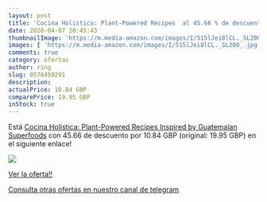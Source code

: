 ```yaml
---
layout: post
title: 'Cocina Holistica: Plant-Powered Recipes  al 45.66 % de descuento'
date: 2020-04-07 20:45:43
thumbnailImage: 'https://m.media-amazon.com/images/I/515lJei8lCL._SL200_.jpg'
images: [ 'https://m.media-amazon.com/images/I/515lJei8lCL._SL200_.jpg' ]
comments: true
category: ofertas
author: ring
slug: 0578450291
description:
actualPrice: 10.84 GBP
comparePrice: 19.95 GBP
inStock: true
---
```


Está [Cocina Holistica: Plant-Powered Recipes Inspired by Guatemalan Superfoods](https://www.amazon.co.uk/dp/0578450291/?tag=redken01-21) con 45.66 de descuento por 10.84 GBP (original: 19.95 GBP) en el siguiente enlace!

[![](https://m.media-amazon.com/images/I/515lJei8lCL._SL200_.jpg)](https://www.amazon.co.uk/dp/0578450291/?tag=redken01-21)

[Ver la oferta!!](https://www.amazon.co.uk/dp/0578450291/?tag=redken01-21)

[Consulta otras ofertas en nuestro canal de telegram](https://t.me/s/ofertas25)
